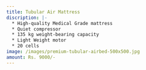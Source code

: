 ```yaml
---
title: Tubular Air Mattress
discription: |-
  * High-quality Medical Grade mattress
  * Quiet compressor
  * 135 kg weight-bearing capacity
  * Light Weight motor
  * 20 cells
image: /images/premium-tubular-airbed-500x500.jpg
amount: Rs. 9000/-
---
```


